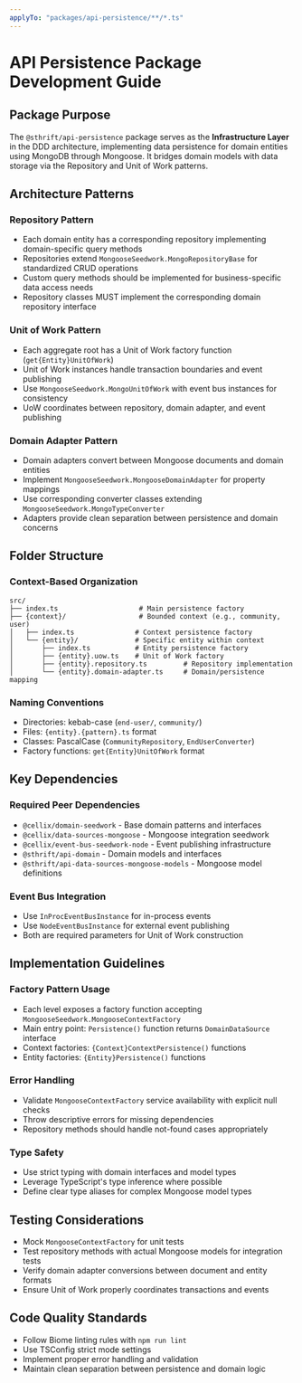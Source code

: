```yaml
---
applyTo: "packages/api-persistence/**/*.ts"
---
```


# API Persistence Package Development Guide

## Package Purpose
The `@sthrift/api-persistence` package serves as the **Infrastructure Layer** in the DDD architecture, implementing data persistence for domain entities using MongoDB through Mongoose. It bridges domain models with data storage via the Repository and Unit of Work patterns.

## Architecture Patterns

### Repository Pattern
- Each domain entity has a corresponding repository implementing domain-specific query methods
- Repositories extend `MongooseSeedwork.MongoRepositoryBase` for standardized CRUD operations
- Custom query methods should be implemented for business-specific data access needs
- Repository classes MUST implement the corresponding domain repository interface

### Unit of Work Pattern
- Each aggregate root has a Unit of Work factory function (`get{Entity}UnitOfWork`)
- Unit of Work instances handle transaction boundaries and event publishing
- Use `MongooseSeedwork.MongoUnitOfWork` with event bus instances for consistency
- UoW coordinates between repository, domain adapter, and event publishing

### Domain Adapter Pattern
- Domain adapters convert between Mongoose documents and domain entities
- Implement `MongooseSeedwork.MongooseDomainAdapter` for property mappings
- Use corresponding converter classes extending `MongooseSeedwork.MongoTypeConverter`
- Adapters provide clean separation between persistence and domain concerns

## Folder Structure

### Context-Based Organization
```
src/
├── index.ts                    # Main persistence factory
├── {context}/                  # Bounded context (e.g., community, user)
│   ├── index.ts               # Context persistence factory
│   └── {entity}/              # Specific entity within context
│       ├── index.ts           # Entity persistence factory
│       ├── {entity}.uow.ts    # Unit of Work factory
│       ├── {entity}.repository.ts         # Repository implementation
│       └── {entity}.domain-adapter.ts     # Domain/persistence mapping
```

### Naming Conventions
- Directories: kebab-case (`end-user/`, `community/`)
- Files: `{entity}.{pattern}.ts` format
- Classes: PascalCase (`CommunityRepository`, `EndUserConverter`)
- Factory functions: `get{Entity}UnitOfWork` format

## Key Dependencies

### Required Peer Dependencies
- `@cellix/domain-seedwork` - Base domain patterns and interfaces
- `@cellix/data-sources-mongoose` - Mongoose integration seedwork
- `@cellix/event-bus-seedwork-node` - Event publishing infrastructure
- `@sthrift/api-domain` - Domain models and interfaces
- `@sthrift/api-data-sources-mongoose-models` - Mongoose model definitions

### Event Bus Integration
- Use `InProcEventBusInstance` for in-process events
- Use `NodeEventBusInstance` for external event publishing
- Both are required parameters for Unit of Work construction

## Implementation Guidelines

### Factory Pattern Usage
- Each level exposes a factory function accepting `MongooseSeedwork.MongooseContextFactory`
- Main entry point: `Persistence()` function returns `DomainDataSource` interface
- Context factories: `{Context}ContextPersistence()` functions
- Entity factories: `{Entity}Persistence()` functions

### Error Handling
- Validate `MongooseContextFactory` service availability with explicit null checks
- Throw descriptive errors for missing dependencies
- Repository methods should handle not-found cases appropriately

### Type Safety
- Use strict typing with domain interfaces and model types
- Leverage TypeScript's type inference where possible
- Define clear type aliases for complex Mongoose model types

## Testing Considerations
- Mock `MongooseContextFactory` for unit tests
- Test repository methods with actual Mongoose models for integration tests
- Verify domain adapter conversions between document and entity formats
- Ensure Unit of Work properly coordinates transactions and events

## Code Quality Standards
- Follow Biome linting rules with `npm run lint`
- Use TSConfig strict mode settings
- Implement proper error handling and validation
- Maintain clean separation between persistence and domain logic

